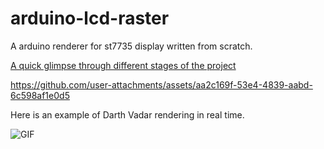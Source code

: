 # arduino-lcd-raster
A arduino renderer for st7735 display written from scratch.

[A quick glimpse through different stages of the project](https://youtu.be/XhSsomLc2cM)



https://github.com/user-attachments/assets/aa2c169f-53e4-4839-aabd-6c598af1e0d5



Here is an example of Darth Vadar rendering in real time.

![GIF](https://user-images.githubusercontent.com/36484215/190539857-85e2a37c-3f82-4cc7-8cc4-b886c0de4515.gif)

